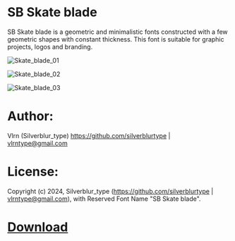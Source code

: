 # SB Skate blade

SB Skate blade is a geometric and minimalistic fonts constructed with a few geometric shapes with constant thickness. This font is suitable for graphic projects, logos and branding.

![Skate_blade_01](https://github.com/silverblurtype/fonts/assets/163983174/6ef25fb7-d845-4b7d-bcf7-ae6246570c22)

![Skate_blade_02](https://github.com/silverblurtype/fonts/assets/163983174/8e94ad19-6a81-476b-84d8-294663bb4458)

![Skate_blade_03](https://github.com/silverblurtype/fonts/assets/163983174/c41033df-f847-47d0-9785-1359e2666d33)

# Author:
Vlrn (Silverblur_type)
https://github.com/silverblurtype | vlrntype@gmail.com

# License:
Copyright (c) 2024, Silverblur_type (https://github.com/silverblurtype | vlrntype@gmail.com),
with Reserved Font Name "SB Skate blade".

# [Download](https://github.com/silverblurtype/fonts/raw/main/sb_skate_blade/SBSkateblade-Regular.otf)

